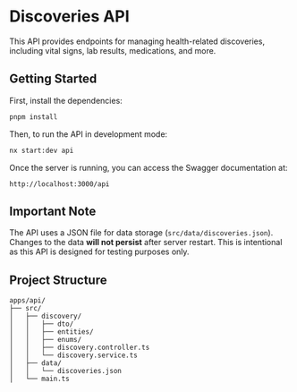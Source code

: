 # Discoveries API

This API provides endpoints for managing health-related discoveries, including vital signs, lab results, medications, and more.

## Getting Started

First, install the dependencies:

```bash
pnpm install
```

Then, to run the API in development mode:

```bash
nx start:dev api
```

Once the server is running, you can access the Swagger documentation at:
```
http://localhost:3000/api
```

## Important Note

The API uses a JSON file for data storage (`src/data/discoveries.json`). Changes to the data **will not persist** after server restart. This is intentional as this API is designed for testing purposes only.

## Project Structure

```
apps/api/
├── src/
│   ├── discovery/
│   │   ├── dto/            
│   │   ├── entities/       
│   │   ├── enums/          
│   │   ├── discovery.controller.ts
│   │   └── discovery.service.ts
│   ├── data/
│   │   └── discoveries.json 
│   └── main.ts
```
